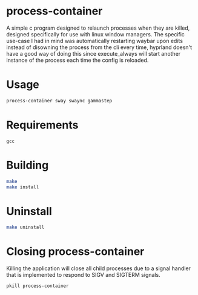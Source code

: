 # process-container

A simple c program designed to relaunch processes when they are killed, designed specifically for use with linux window managers. The specific use-case I had in mind was automatically restarting waybar upon edits instead of disowning the process from the cli every time, hyprland doesn't have a good way of doing this since execute_always will start another instance of the process each time the config is reloaded.

# Usage
```bash
process-container sway swaync gammastep
```

# Requirements
```
gcc
```

# Building
```bash
make
make install
```

# Uninstall
```bash
make uninstall
```

# Closing process-container
Killing the application will close all child processes due to a signal handler that is implemented to respond to SIGV and SIGTERM signals.

```bash
pkill process-container
```
